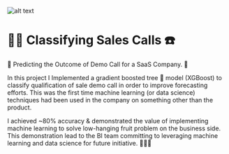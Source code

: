 ![alt text](
       https://github.com/MMBazel/springboard-program/blob/master/0.jpg
      )



# 🕵️‍♀️ Classifying Sales Calls ☎️

💸 Predicting the Outcome of Demo Call for a SaaS Company. 📱

In this project I Implemented a gradient boosted tree 🌲 model (XGBoost) to classify qualification of sale demo call in order to improve forecasting efforts. This was the first time machine learning (or data science) techniques had been used in the company on something other than the product. 

I achieved ~80% accuracy & demonstrated the value of implementing machine learning to solve low-hanging fruit problem on the business side. This demonstration lead to the BI team committing to leveraging machine learning and data science for future initiative. 🎉💪🏻
